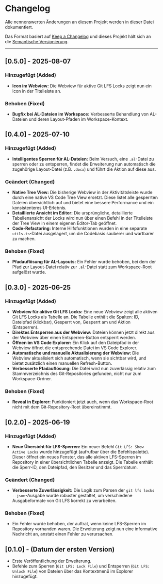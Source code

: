 # Changelog

Alle nennenswerten Änderungen an diesem Projekt werden in dieser Datei dokumentiert.

Das Format basiert auf [Keep a Changelog](https://keepachangelog.com/en/1.0.0/) und dieses Projekt hält sich an die [Semantische Versionierung](https://semver.org/spec/v2.0.0.html).

---

## [0.5.0] - 2025-08-07

### Hinzugefügt (Added)

- **Icon im Webview:** Die Webview für aktive Git LFS Locks zeigt nun ein Icon in der Titelleiste an.

### Behoben (Fixed)

- **Bugfix bei AL-Dateien im Workspace:** Verbesserte Behandlung von AL-Dateien und deren Layout-Pfaden im Workspace-Kontext.

## [0.4.0] - 2025-07-10

### Hinzugefügt (Added)

- **Intelligentes Sperren für AL-Dateien:** Beim Versuch, eine `.al`-Datei zu sperren oder zu entsperren, findet die Erweiterung nun automatisch die zugehörige Layout-Datei (z.B. `.docx`) und führt die Aktion auf diese aus.

### Geändert (Changed)

- **Native Tree View:** Die bisherige Webview in der Aktivitätsleiste wurde durch eine native VS Code Tree View ersetzt. Diese listet alle gesperrten Dateien übersichtlich auf und bietet eine bessere Performance und ein konsistenteres UI-Erlebnis.
- **Detaillierte Ansicht im Editor:** Die ursprüngliche, detaillierte Tabellenansicht der Locks wird nun über einen Befehl in der Titelleiste der Tree View in einem eigenen Editor-Tab geöffnet.
- **Code-Refactoring:** Interne Hilfsfunktionen wurden in eine separate `utils.ts`-Datei ausgelagert, um die Codebasis sauberer und wartbarer zu machen.

### Behoben (Fixed)

- **Pfadauflösung für AL-Layouts:** Ein Fehler wurde behoben, bei dem der Pfad zur Layout-Datei relativ zur `.al`-Datei statt zum Workspace-Root aufgelöst wurde.

## [0.3.0] - 2025-06-25

### Hinzugefügt (Added)

- **Webview für aktive Git LFS Locks:** Eine neue Webview zeigt alle aktiven Git LFS Locks als Tabelle an. Die Tabelle enthält die Spalten: ID, Dateipfad (klickbar), Gesperrt von, Gesperrt am und Aktion (Entsperren).
- **Direktes Entsperren aus der Webview:** Dateien können jetzt direkt aus der Webview über einen Entsperren-Button entsperrt werden.
- **Öffnen im VS Code Explorer:** Ein Klick auf den Dateipfad in der Webview öffnet die entsprechende Datei im VS Code Explorer.
- **Automatische und manuelle Aktualisierung der Webview:** Die Webview aktualisiert sich automatisch, wenn sie sichtbar wird, und bietet zusätzlich einen manuellen Refresh-Button.
- **Verbesserte Pfadauflösung:** Die Datei wird nun zuverlässig relativ zum Stammverzeichnis des Git-Repositories gefunden, nicht nur zum Workspace-Ordner.

### Behoben (Fixed)

- **Reveal in Explorer:** Funktioniert jetzt auch, wenn das Workspace-Root nicht mit dem Git-Repository-Root übereinstimmt.

## [0.2.0] - 2025-06-19

### Hinzugefügt (Added)

- **Neue Übersicht für LFS-Sperren:** Ein neuer Befehl `Git LFS: Show Active Locks` wurde hinzugefügt (aufrufbar über die Befehlspalette). Dieser öffnet ein neues Fenster, das alle aktiven LFS-Sperren im Repository in einer übersichtlichen Tabelle anzeigt. Die Tabelle enthält die Sperr-ID, den Dateipfad, den Besitzer und das Sperrdatum.

### Geändert (Changed)

- **Verbesserte Zuverlässigkeit:** Die Logik zum Parsen der `git lfs locks --json`-Ausgabe wurde robuster gestaltet, um verschiedene Ausgabeformate von Git LFS korrekt zu verarbeiten.

### Behoben (Fixed)

- Ein Fehler wurde behoben, der auftrat, wenn keine LFS-Sperren im Repository vorhanden waren. Die Erweiterung zeigt nun eine informative Nachricht an, anstatt einen Fehler zu verursachen.

## [0.1.0] - (Datum der ersten Version)

- Erste Veröffentlichung der Erweiterung.
- Befehle zum Sperren (`Git LFS: Lock File`) und Entsperren (`Git LFS: Unlock File`) von Dateien über das Kontextmenü im Explorer hinzugefügt.